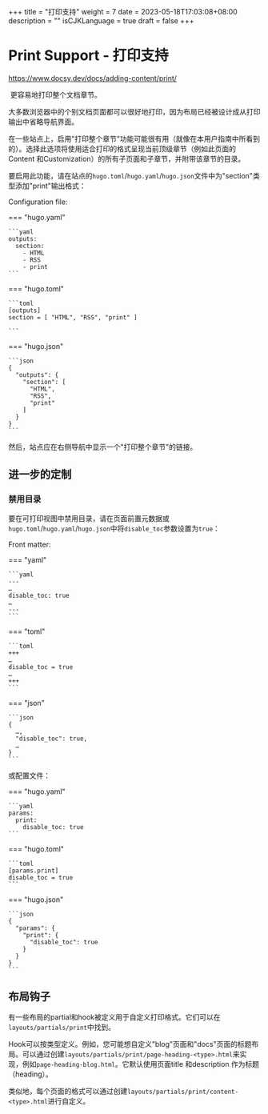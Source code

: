 +++
title = "打印支持"
weight = 7
date = 2023-05-18T17:03:08+08:00
description = ""
isCJKLanguage = true
draft = false
+++

# Print Support - 打印支持 

https://www.docsy.dev/docs/adding-content/print/

​	更容易地打印整个文档章节。 

​	大多数浏览器中的个别文档页面都可以很好地打印，因为布局已经被设计成从打印输出中省略导航界面。

​	在一些站点上，启用"打印整个章节"功能可能很有用（就像在本用户指南中所看到的）。选择此选项将使用适合打印的格式呈现当前顶级章节（例如此页面的Content 和Customization）的所有子页面和子章节，并附带该章节的目录。

​	要启用此功能，请在站点的`hugo.toml`/`hugo.yaml`/`hugo.json`文件中为"section"类型添加"print"输出格式：

Configuration file:

=== "hugo.yaml"

    ```yaml
    outputs:
      section:
        - HTML
        - RSS
        - print
    ```

=== "hugo.toml"

    ```toml
    [outputs]
    section = [ "HTML", "RSS", "print" ]
    
    ```

=== "hugo.json"

    ```json
    {
      "outputs": {
        "section": [
          "HTML",
          "RSS",
          "print"
        ]
      }
    }
    ```



然后，站点应在右侧导航中显示一个"打印整个章节"的链接。

## 进一步的定制 

### 禁用目录 

​	要在可打印视图中禁用目录，请在页面前置元数据或`hugo.toml`/`hugo.yaml`/`hugo.json`中将`disable_toc`参数设置为`true`：

Front matter:

=== "yaml"

    ```yaml
    ---
    …
    disable_toc: true
    …
    ---
    ```

=== "toml"

    ```toml
    +++
    …
    disable_toc = true
    …
    +++
    ```

=== "json"

    ```json
    {
      …,
      "disable_toc": true,
      …
    }
    ```



或配置文件： 

=== "hugo.yaml"

    ```yaml
    params:
      print:
        disable_toc: true
    ```

=== "hugo.toml"

    ```toml
    [params.print]
    disable_toc = true
    ```

=== "hugo.json"

    ```json
    {
      "params": {
        "print": {
          "disable_toc": true
        }
      }
    }
    ```



## 布局钩子 

​	有一些布局的partial和hook被定义用于自定义打印格式。它们可以在`layouts/partials/print`中找到。

​	Hook可以按类型定义。例如，您可能想自定义"blog"页面和"docs"页面的标题布局。可以通过创建`layouts/partials/print/page-heading-<type>.html`来实现，例如`page-heading-blog.html`。它默认使用页面title 和description 作为标题（heading）。

​	类似地，每个页面的格式可以通过创建`layouts/partials/print/content-<type>.html`进行自定义。
